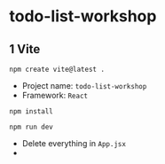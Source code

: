 # todo-list-workshop

## 1 Vite
```
npm create vite@latest .
```
* Project name: `todo-list-workshop`
* Framework: `React`

```
npm install
```

```
npm run dev
```

* Delete everything in `App.jsx`
* 